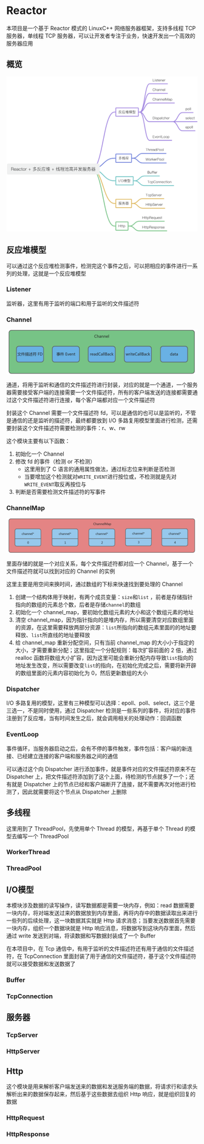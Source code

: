 # Reactor

本项目是一个基于 Reactor 模式的 LinuxC++ 网络服务器框架，支持多线程 TCP 服务器，单线程 TCP 服务器，可以让开发者专注于业务，快速开发出一个高效的服务器应用

## 概览

![overview](https://github.com/AxLiupore/reactor/blob/master/images/overview.jpg)

## 反应堆模型

可以通过这个反应堆检测事件，检测完这个事件之后，可以把相应的事件进行一系列的处理，这就是一个反应堆模型

### Listener

监听器，这里有用于监听的端口和用于监听的文件描述符

### Channel

![channel](https://github.com/AxLiupore/reactor/blob/master/images/channel.jpg)

通道，将用于监听和通信的文件描述符进行封装，对应的就是一个通道，一个服务器需要接受客户端的连接需要一个文件描述符，所有的客户端发送的连接都需要通过这个文件描述符进行连接，每个客户端都对应一个文件描述符

封装这个 Channel 需要一个文件描述符 fd，可以是通信的也可以是监听的，不管是通信的还是监听的描述符，最终都要放到 I/O 多路复用模型里面进行检测，还需要封装这个文件描述符需要检测的事件：r、w、rw

这个模块主要有以下函数：

1. 初始化一个 Channel
2. 修改 fd 的事件（检测 or 不检测）
    - 这里用到了 C 语言的通用属性做法，通过标志位来判断是否检测
    - 当要增加这个检测就对`WRITE_EVENT`进行按位或，不检测就是先对`WRITE_EVENT`取反再按位与
3. 判断是否需要检测文件描述符的写事件

### ChannelMap

![channel](https://github.com/AxLiupore/reactor/blob/master/images/channelmap.jpg)

里面存储的就是一个对应关系，每个文件描述符都对应一个 Channel，基于一个文件描述符就可以找到对应的 Channel 的实例

这里主要是用空间来换时间，通过数组的下标来快速找到要处理的 Channel

1. 创建一个结构体用于映射，有两个成员变量：`size`和`list` ，前者是存储指针指向的数组的元素总个数，后者是存储`channel`的数组
1. 初始化一个 channel_map，要初始化数组元素的大小和这个数组元素的地址
1. 清空 channel_map，因为指针指向的是堆内存，所以需要清空对应数组里面的资源，在这里需要释放两部分资源：`list`所指向的数组元素里面的的地址要释放、`list`所直线的地址要释放
1. 给 channel_map 重新分配空间，只有当前 channel_map 的大小小于指定的大小，才需要重新分配；这里指定一个分配规则：每次扩容前面的 2 倍，通过 realloc 函数将数组大小扩容，因为这里可能会重新分配内存导致`list`指向的地址发生改变，所以需要改变`list`的指向，在初始化完成之后，需要将新开辟的数组里面的元素内容初始化为 0，然后更新数组的大小

### Dispatcher

I/O 多路复用的模型，这里有三种模型可以选择：epoll、poll、select，这三个是三选一，不是同时使用，通过 Dispatcher 检测是一些系列的事件，将对应的事件注册到了反应堆，当有时间发生之后，就会调用相关的处理动作：回调函数

### EventLoop

事件循环，当服务器启动之后，会有不停的事件触发，事件包括：客户端的新连接、已经建立连接的客户端和服务器之间的通信

可以通过这个向 Dispatcher 进行添加事件，就是事件对应的文件描述符原来不在 Dispatcher 上，把文件描述符添加到了这个上面，待检测的节点就多了一个；还有就是 Dispatcher 上的节点已经和客户端断开了连接，就不需要再次对他进行检测了，因此就需要将这个节点从 Dispatcher 上删除

## 多线程

这里用到了 ThreadPool，先使用单个 Thread 的模型，再基于单个 Thread 的模型去编写一个 ThreadPool

### WorkerThread

### ThreadPool

## I/O模型

本模块涉及数据的读写操作，读写数据都是需要一块内存，例如：read 数据需要一块内存，将对端发送过来的数据放到内存里面，再将内存中的数据读取出来进行一些列的后续处理，这一块数据其实就是 Http 请求消息；当要发送数据首先需要一块内存，组织一个数据块就是 Http 响应消息，将数据写到这块内存里面，然后通过 write 发送到对端，将读数据和写数据封装成了一个 Buffer

在本项目中，在 Tcp 通信中，有用于监听的文件描述符还有用于通信的文件描述符，在 TcpConnection 里面封装了用于通信的文件描述符，基于这个文件描述符就可以接受数据和发送数据了

### Buffer

### TcpConnection

## 服务器

### TcpServer

### HttpServer

## Http

这个模块是用来解析客户端发送来的数据和发送服务端的数据，将请求行和请求头解析出来的数据保存起来，然后基于这些数据去组织 Http 响应，就是组织回复的数据

### HttpRequest

### HttpResponse


